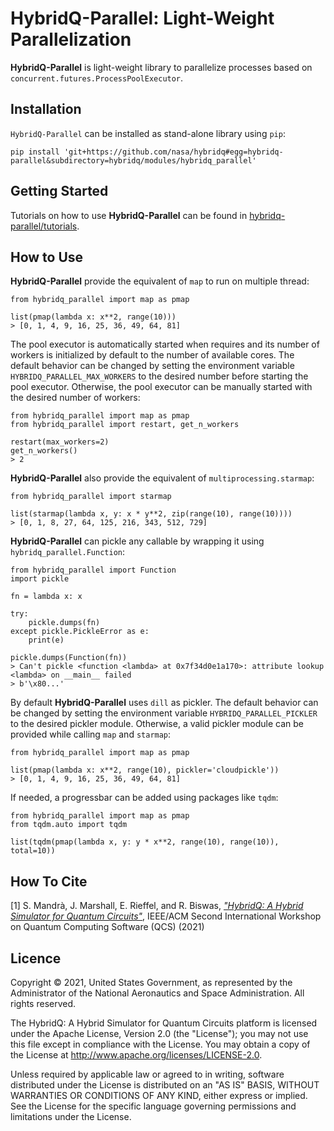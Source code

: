 # HybridQ-Parallel: Light-Weight Parallelization

**HybridQ-Parallel** is light-weight library to parallelize processes based on
`concurrent.futures.ProcessPoolExecutor`.

## Installation

`HybridQ-Parallel` can be installed as stand-alone library using `pip`:
```
pip install 'git+https://github.com/nasa/hybridq#egg=hybridq-parallel&subdirectory=hybridq/modules/hybridq_parallel'
```

## Getting Started

Tutorials on how to use **HybridQ-Parallel** can be found in
[hybridq-parallel/tutorials](https://github.com/nasa/hybridq/tree/main/hybridq/modules/hybridq_parallel/tutorials).

## How to Use

**HybridQ-Parallel** provide the equivalent of `map` to run on multiple thread:
```
from hybridq_parallel import map as pmap

list(pmap(lambda x: x**2, range(10)))
> [0, 1, 4, 9, 16, 25, 36, 49, 64, 81]
```
The pool executor is automatically started when requires and its number of
workers is initialized by default to the number of available cores. The default
behavior can be changed by setting the environment variable
`HYBRIDQ_PARALLEL_MAX_WORKERS` to the desired number before starting the pool
executor. Otherwise, the pool executor can be manually started with the desired
number of workers:
```
from hybridq_parallel import map as pmap
from hybridq_parallel import restart, get_n_workers

restart(max_workers=2)
get_n_workers()
> 2
```
**HybridQ-Parallel** also provide the equivalent of `multiprocessing.starmap`:
```
from hybridq_parallel import starmap

list(starmap(lambda x, y: x * y**2, zip(range(10), range(10))))
> [0, 1, 8, 27, 64, 125, 216, 343, 512, 729]
```
**HybridQ-Parallel** can pickle any callable by wrapping it using
`hybridq_parallel.Function`:
```
from hybridq_parallel import Function
import pickle

fn = lambda x: x

try:
    pickle.dumps(fn)
except pickle.PickleError as e:
    print(e)

pickle.dumps(Function(fn))
> Can't pickle <function <lambda> at 0x7f34d0e1a170>: attribute lookup <lambda> on __main__ failed
> b'\x80...'
```
By default **HybridQ-Parallel** uses `dill` as pickler. The default behavior
can be changed by setting the environment variable `HYBRIDQ_PARALLEL_PICKLER`
to the desired pickler module. Otherwise, a valid pickler module can be
provided while calling `map` and `starmap`:
```
from hybridq_parallel import map as pmap

list(pmap(lambda x: x**2, range(10), pickler='cloudpickle'))
> [0, 1, 4, 9, 16, 25, 36, 49, 64, 81]
```
If needed, a progressbar can be added using packages like `tqdm`:
```
from hybridq_parallel import map as pmap
from tqdm.auto import tqdm

list(tqdm(pmap(lambda x, y: y * x**2, range(10), range(10)), total=10))
```

## How To Cite

[1] S. Mandrà, J. Marshall, E. Rieffel, and R. Biswas, [*"HybridQ: A Hybrid
Simulator for Quantum Circuits"*](https://doi.org/10.1109/QCS54837.2021.00015),
IEEE/ACM Second International Workshop on Quantum Computing Software (QCS)
(2021)

## Licence

Copyright © 2021, United States Government, as represented by the Administrator
of the National Aeronautics and Space Administration. All rights reserved.

The HybridQ: A Hybrid Simulator for Quantum Circuits platform is licensed under
the Apache License, Version 2.0 (the "License"); you may not use this file
except in compliance with the License. You may obtain a copy of the License at
http://www.apache.org/licenses/LICENSE-2.0. 

Unless required by applicable law or agreed to in writing, software distributed
under the License is distributed on an "AS IS" BASIS, WITHOUT WARRANTIES OR
CONDITIONS OF ANY KIND, either express or implied. See the License for the
specific language governing permissions and limitations under the License.
